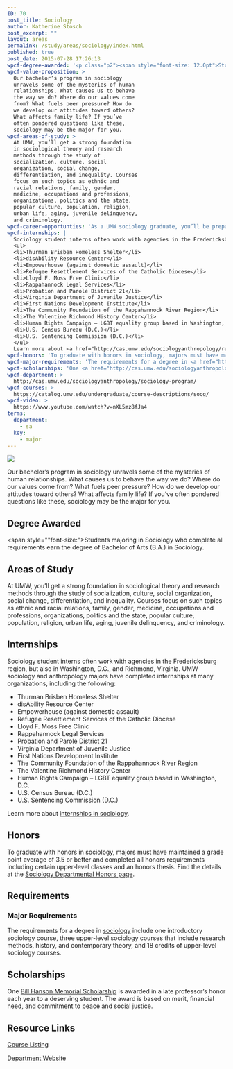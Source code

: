 ```yaml
---
ID: 70
post_title: Sociology
author: Katherine Stosch
post_excerpt: ""
layout: areas
permalink: /study/areas/sociology/index.html
published: true
post_date: 2015-07-28 17:26:13
wpcf-degree-awarded: '<p class="p2"><span style="font-size: 12.0pt">Students majoring in Sociology who complete all requirements earn the degree of Bachelor of Arts (B.A.) in Sociology.</span></p>'
wpcf-value-proposition: >
  Our bachelor’s program in sociology
  unravels some of the mysteries of human
  relationships. What causes us to behave
  the way we do? Where do our values come
  from? What fuels peer pressure? How do
  we develop our attitudes toward others?
  What affects family life? If you’ve
  often pondered questions like these,
  sociology may be the major for you.
wpcf-areas-of-study: >
  At UMW, you’ll get a strong foundation
  in sociological theory and research
  methods through the study of
  socialization, culture, social
  organization, social change,
  differentiation, and inequality. Courses
  focus on such topics as ethnic and
  racial relations, family, gender,
  medicine, occupations and professions,
  organizations, politics and the state,
  popular culture, population, religion,
  urban life, aging, juvenile delinquency,
  and criminology.
wpcf-career-opportunties: 'As a UMW sociology graduate, you’ll be prepared for graduate school or work. A semester-long research project will help you stand out from the crowd and build a career in health or social services, government, business, and more. Recent grads are working for such organizations as First Nations Development Institute, Development Action Awareness Nationwide, AmeriCorps, Jewish Services Corporation, Rappahannock Council Against Sexual Assault, and the Fredericksburg Department of Social Services. Others are studying toward degrees in social work, law, and sociology. Read more about the <a href="http://cas.umw.edu/sociologyanthropology/careers/careers-in-sociology/recent-alumni/">careers of recent graduates</a> or check out <a href="http://cas.umw.edu/sociologyanthropology/careers/careers-in-sociology/">sociology career resources</a>.'
wpcf-internships: |
  Sociology student interns often work with agencies in the Fredericksburg region, but also in Washington, D.C., and Richmond, Virginia. UMW sociology and anthropology majors have completed internships at many organizations, including the following:
  <ul>
  <li>Thurman Brisben Homeless Shelter</li>
  <li>disAbility Resource Center</li>
  <li>Empowerhouse (against domestic assault)</li>
  <li>Refugee Resettlement Services of the Catholic Diocese</li>
  <li>Lloyd F. Moss Free Clinic</li>
  <li>Rappahannock Legal Services</li>
  <li>Probation and Parole District 21</li>
  <li>Virginia Department of Juvenile Justice</li>
  <li>First Nations Development Institute</li>
  <li>The Community Foundation of the Rappahannock River Region</li>
  <li>The Valentine Richmond History Center</li>
  <li>Human Rights Campaign – LGBT equality group based in Washington, D.C.</li>
  <li>U.S. Census Bureau (D.C.)</li>
  <li>U.S. Sentencing Commission (D.C.)</li>
  </ul>
  Learn more about <a href="http://cas.umw.edu/sociologyanthropology/resources/internships-socg-or-anth-499/">internships in sociology</a>.
wpcf-honors: 'To graduate with honors in sociology, majors must have maintained a grade point average of 3.5 or better and completed all honors requirements including certain upper-level classes and an honors thesis. Find the details at the <a href="http://cas.umw.edu/sociologyanthropology/resources/departmental-honors/">Sociology Departmental Honors page</a>.'
wpcf-major-requirements: 'The requirements for a degree in <a href="https://catalog.umw.edu/undergraduate/majors/sociology/#requirementstext">sociology</a> include one introductory sociology course, three upper-level sociology courses that include research methods, history, and contemporary theory, and 18 credits of upper-level sociology courses.'
wpcf-scholarships: 'One <a href="http://cas.umw.edu/sociologyanthropology/bill-hanson-memorial-scholarship/">Bill Hanson Memorial Scholarship</a> is awarded in a late professor’s honor each year to a deserving student. The award is based on merit, financial need, and commitment to peace and social justice.'
wpcf-department: >
  http://cas.umw.edu/sociologyanthropology/sociology-program/
wpcf-courses: >
  https://catalog.umw.edu/undergraduate/course-descriptions/socg/
wpcf-video: >
  https://www.youtube.com/watch?v=nXL5mz8fJa4
terms:
  department:
    - sa
  key:
    - major
---
```


<!-- Types Custom Fields: -->

<!-- video -->
[![](https://i.ytimg.com/vi/nXL5mz8fJa4/hqdefault.jpg)](https://www.youtube.com/watch?v=nXL5mz8fJa4)
<!-- End video -->

<!-- value-proposition -->
Our bachelor’s program in sociology unravels some of the mysteries of human relationships. What causes us to behave the way we do? Where do our values come from? What fuels peer pressure? How do we develop our attitudes toward others? What affects family life? If you’ve often pondered questions like these, sociology may be the major for you.
<!-- End value-proposition -->

<!-- degree-awarded -->
## Degree Awarded
<span style=""font-size:">Students majoring in Sociology who complete all requirements earn the degree of Bachelor of Arts (B.A.) in Sociology.</span>
<!-- End degree-awarded -->
<!-- areas-of-study -->
## Areas of Study
At UMW, you’ll get a strong foundation in sociological theory and research methods through the study of socialization, culture, social organization, social change, differentiation, and inequality. Courses focus on such topics as ethnic and racial relations, family, gender, medicine, occupations and professions, organizations, politics and the state, popular culture, population, religion, urban life, aging, juvenile delinquency, and criminology.
<!-- End areas-of-study -->

<!-- internships -->
## Internships
Sociology student interns often work with agencies in the Fredericksburg region, but also in Washington, D.C., and Richmond, Virginia. UMW sociology and anthropology majors have completed internships at many organizations, including the following:

- Thurman Brisben Homeless Shelter
- disAbility Resource Center
- Empowerhouse (against domestic assault)
- Refugee Resettlement Services of the Catholic Diocese
- Lloyd F. Moss Free Clinic
- Rappahannock Legal Services
- Probation and Parole District 21
- Virginia Department of Juvenile Justice
- First Nations Development Institute
- The Community Foundation of the Rappahannock River Region
- The Valentine Richmond History Center
- Human Rights Campaign – LGBT equality group based in Washington, D.C.
- U.S. Census Bureau (D.C.)
- U.S. Sentencing Commission (D.C.)
 
 Learn more about [internships in sociology]("http://cas.umw.edu/sociologyanthropology/resources/internships-socg-or-anth-499/").
<!-- End internships -->

<!-- honors -->
## Honors
To graduate with honors in sociology, majors must have maintained a grade point average of 3.5 or better and completed all honors requirements including certain upper-level classes and an honors thesis. Find the details at the [Sociology Departmental Honors page]("http://cas.umw.edu/sociologyanthropology/resources/departmental-honors/").
<!-- End honors -->

<!-- requirements -->
## Requirements

<!-- major-requirements -->
### Major Requirements
The requirements for a degree in [sociology]("https://catalog.umw.edu/undergraduate/majors/sociology/#requirementstext") include one introductory sociology course, three upper-level sociology courses that include research methods, history, and contemporary theory, and 18 credits of upper-level sociology courses.
<!-- End major-requirements -->

<!-- End requirements -->

<!-- scholarships -->
## Scholarships
One [Bill Hanson Memorial Scholarship]("http://cas.umw.edu/sociologyanthropology/bill-hanson-memorial-scholarship/") is awarded in a late professor’s honor each year to a deserving student. The award is based on merit, financial need, and commitment to peace and social justice.
<!-- End scholarships -->

<!-- resource-links -->
## Resource Links

<!-- courses -->
[Course Listing](https://catalog.umw.edu/undergraduate/course-descriptions/socg/)

<!-- End courses -->


<!-- department -->
[Department Website](http://cas.umw.edu/sociologyanthropology/sociology-program/)

<!-- End department -->

<!-- End resource-links -->

<!-- End Types Custom Fields -->